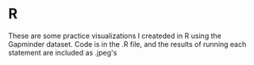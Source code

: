 # R
These are some practice visualizations I createded in R using the Gapminder dataset. Code is in the .R file, and the results of running each statement are included as .jpeg's
